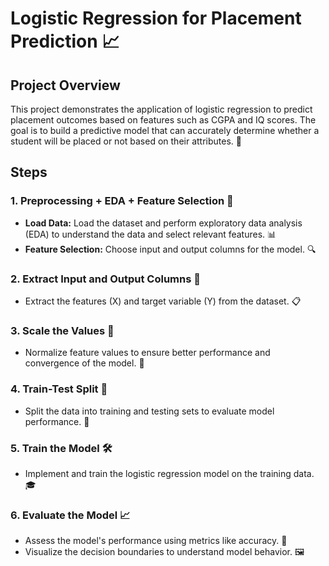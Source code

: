 # Logistic Regression for Placement Prediction 📈

## Project Overview

This project demonstrates the application of logistic regression to predict placement outcomes based on features such as CGPA and IQ scores. The goal is to build a predictive model that can accurately determine whether a student will be placed or not based on their attributes. 🎯

## Steps

### 1. Preprocessing + EDA + Feature Selection 🧹

- **Load Data:** Load the dataset and perform exploratory data analysis (EDA) to understand the data and select relevant features. 📊
- **Feature Selection:** Choose input and output columns for the model. 🔍

### 2. Extract Input and Output Columns 🔄

- Extract the features (X) and target variable (Y) from the dataset. 📋

### 3. Scale the Values 📏

- Normalize feature values to ensure better performance and convergence of the model. 🚀

### 4. Train-Test Split 🔀

- Split the data into training and testing sets to evaluate model performance. 🧪

### 5. Train the Model 🛠️

- Implement and train the logistic regression model on the training data. 🎓

### 6. Evaluate the Model 📈

- Assess the model's performance using metrics like accuracy. 🏅
- Visualize the decision boundaries to understand model behavior. 🖼️
